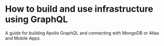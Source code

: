 # How to build and use infrastructure using GraphQL
A guide for building Apollo GraphQL and connecting with MongoDB or Atlas and Mobile Apps.
